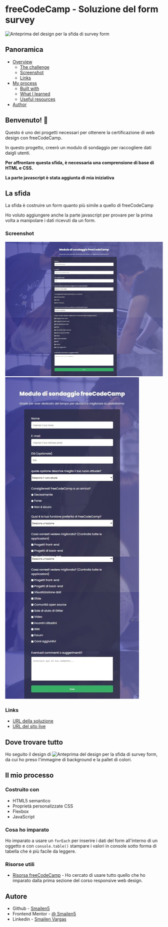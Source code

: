 # freeCodeCamp - Soluzione del form survey

![Anteprima del design per la sfida di survey form](https://survey-form.freecodecamp.rocks/)

## Panoramica

- [Overview](#overview)
  - [The challenge](#the-challenge)
  - [Screenshot](#screenshot)
  - [Links](#links)
- [My process](#my-process)
  - [Built with](#built-with)
  - [What I learned](#what-i-learned)
  - [Useful resources](#useful-resources)
- [Author](#author)

## Benvenuto! 👋


Questo è uno dei progetti necessari per ottenere la certificazione di web design con freeCodeCamp.

In questo progetto, creerò un modulo di sondaggio per raccogliere dati daigli utenti.

**Per affrontare questa sfida, è necessaria una comprensione di base di HTML e CSS.**

**La parte javascript è stata aggiunta di mia iniziativa**

## La sfida

La sfida è costruire un form quanto più simile a quello di freeCodeCamp

Ho voluto aggiungere anche la parte javascript per provare per la prima volta a manipolare i dati ricevuti da un form.

### Screenshot

![Screenshot della soluzione](img/screenshot/desktop.jpeg)
![Screenshot della soluzione](img/screenshot/tablet.jpeg)

### Links

- [URL della soluzione](https://your-solution-url.com)
- [URL del sito live](https://your-live-site-url.com)


## Dove trovare tutto

Ho seguito il design di ![Anteprima del design per la sfida di survey form](https://survey-form.freecodecamp.rocks/), da cui ho preso l'immagine di background e la pallet di colori.


## Il mio processo

### Costruito con

- HTML5 semantico
- Proprietà personalizzate CSS
- Flexbox
- JavaScript


### Cosa ho imparato

Ho imparato a usare un `forEach` per inserire i dati del form all'interno di un oggetto e con `console.table()` stampare i valori in console sotto forma di tabella che è più facile da leggere.

### Risorse utili

- [Risorsa freeCodeCamp](https://www.freecodecamp.org/italian/learn/2022/responsive-web-design/) - Ho cercato di usare tutto quello che ho imparato dalla prima sezione del corso responsive web design.

## Autore

- Github - [Smailen5](https://github.com/Smailen5)
- Frontend Mentor - [@ Smailen5](https://www.frontendmentor.io/profile/Smailen5)
- Linkedin - [Smailen Vargas](https://www.linkedin.com/in/smailen-vargas/)
